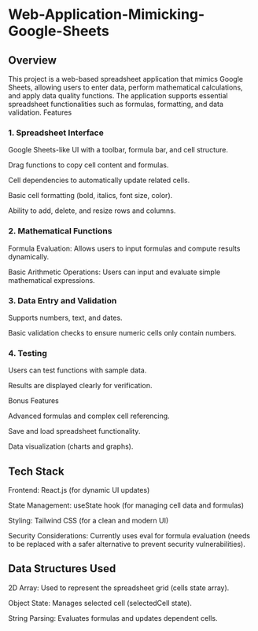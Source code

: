 # Web-Application-Mimicking-Google-Sheets
## Overview

This project is a web-based spreadsheet application that mimics Google Sheets, allowing users to enter data, perform mathematical calculations, and apply data quality functions. The application supports essential spreadsheet functionalities such as formulas, formatting, and data validation.
Features

### 1. Spreadsheet Interface

Google Sheets-like UI with a toolbar, formula bar, and cell structure.

Drag functions to copy cell content and formulas.

Cell dependencies to automatically update related cells.

Basic cell formatting (bold, italics, font size, color).

Ability to add, delete, and resize rows and columns.

### 2. Mathematical Functions

Formula Evaluation: Allows users to input formulas and compute results dynamically.

Basic Arithmetic Operations: Users can input and evaluate simple mathematical expressions.

### 3. Data Entry and Validation

Supports numbers, text, and dates.

Basic validation checks to ensure numeric cells only contain numbers.

### 4. Testing

Users can test functions with sample data.

Results are displayed clearly for verification.

Bonus Features

Advanced formulas and complex cell referencing.

Save and load spreadsheet functionality.

Data visualization (charts and graphs).

## Tech Stack

Frontend: React.js (for dynamic UI updates)

State Management: useState hook (for managing cell data and formulas)

Styling: Tailwind CSS (for a clean and modern UI)

Security Considerations: Currently uses eval for formula evaluation (needs to be replaced with a safer alternative to prevent security vulnerabilities).

## Data Structures Used

2D Array: Used to represent the spreadsheet grid (cells state array).

Object State: Manages selected cell (selectedCell state).

String Parsing: Evaluates formulas and updates dependent cells.
